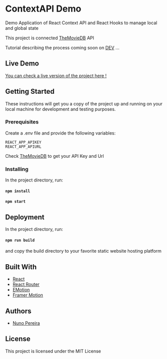 # ContextAPI Demo

Demo Application of React Context API and React Hooks to manage local and global state

This project is connected [TheMovieDB](https://www.themoviedb.org/) API

Tutorial describing the process coming soon on [DEV](http://dev.to/) ...

## Live Demo

[You can check a live version of the project here !](https://contextapidemo.netlify.app/)

## Getting Started

These instructions will get you a copy of the project up and running on your local machine for development and testing purposes.

### Prerequisites

Create a .env file and provide the following variables:

```
REACT_APP_APIKEY
REACT_APP_APIURL
```

Check [TheMovieDB](https://www.themoviedb.org/) to get your API Key and Url

### Installing

In the project directory, run:

#### `npm install`

#### `npm start`

## Deployment

In the project directory, run:

#### `npm run build`

and copy the build directory to your favorite static website hosting platform

## Built With

- [React](https://reactjs.org/)
- [React Router](https://github.com/ReactTraining/react-router#readme)
- [EMotion](https://emotion.sh/docs/introduction)
- [Framer Motion](https://www.framer.com/motion/)

<!-- ## Contributing

Please read [CONTRIBUTING.md](https://gist.github.com/PurpleBooth/b24679402957c63ec426) for details on our code of conduct, and the process for submitting pull requests to us. -->

## Authors

- [Nuno Pereira](https://github.com/NunoCPNP)

## License

This project is licensed under the MIT License
